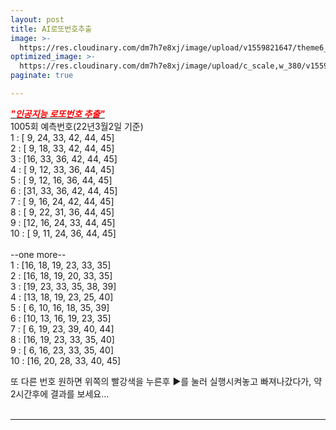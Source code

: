 ```yaml
---
layout: post
title: AI로또번호추출
image: >-
  https://res.cloudinary.com/dm7h7e8xj/image/upload/v1559821647/theme6_qeeojf.jpg
optimized_image: >-
  https://res.cloudinary.com/dm7h7e8xj/image/upload/c_scale,w_380/v1559821647/theme6_qeeojf.jpg
paginate: true

---
```


[<span style="color:red">***"인공지능 로또번호 추출"***</span>](https://colab.research.google.com/drive/1UShooYJlTse2cZNwSzU2du7PTSc9FyIG)
<br>
1005회 예측번호(22년3월2일 기준) <br>
 1 : [ 9, 24, 33, 42, 44, 45] <br>
 2 : [ 9, 18, 33, 42, 44, 45] <br>
 3 : [16, 33, 36, 42, 44, 45] <br>
 4 : [ 9, 12, 33, 36, 44, 45] <br>
 5 : [ 9, 12, 16, 36, 44, 45] <br>
 6 : [31, 33, 36, 42, 44, 45] <br>
 7 : [ 9, 16, 24, 42, 44, 45] <br>
 8 : [ 9, 22, 31, 36, 44, 45] <br>
 9 : [12, 16, 24, 33, 44, 45] <br>
10 : [ 9, 11, 24, 36, 44, 45] <br>
<br>
--one more-- <br>
 1 : [16, 18, 19, 23, 33, 35] <br>
 2 : [16, 18, 19, 20, 33, 35] <br>
 3 : [19, 23, 33, 35, 38, 39] <br>
 4 : [13, 18, 19, 23, 25, 40] <br>
 5 : [ 6, 10, 16, 18, 35, 39] <br>
 6 : [10, 13, 16, 19, 23, 35] <br>
 7 : [ 6, 19, 23, 39, 40, 44] <br>
 8 : [16, 19, 23, 33, 35, 40] <br>
 9 : [ 6, 16, 23, 33, 35, 40] <br>
10 : [16, 20, 28, 33, 40, 45] <br>

또 다른 번호 원하면 위쪽의 빨강색을 누른후 ▶를 눌러 실행시켜놓고 빠져나갔다가, 약 2시간후에 결과를 보세요...<br>
<br>

---
